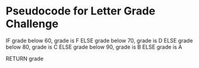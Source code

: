 # Pseudocode for Letter Grade Challenge



IF grade below 60, grade is F
ELSE grade below 70, grade is D
ELSE grade below 80, grade is C
ELSE grade below 90, grade is B
ELSE grade is A

RETURN grade

